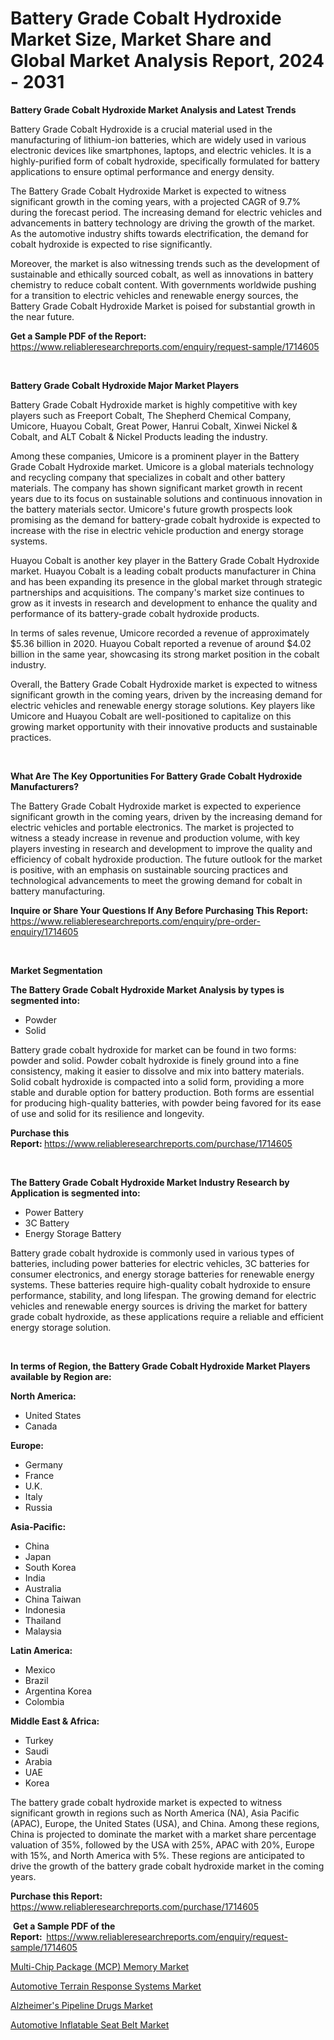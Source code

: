 <p><h1>Battery Grade Cobalt Hydroxide Market Size, Market Share and Global Market Analysis Report, 2024 - 2031</h1></p><p><strong>Battery Grade Cobalt Hydroxide Market Analysis and Latest Trends</strong></p>
<p><p>Battery Grade Cobalt Hydroxide is a crucial material used in the manufacturing of lithium-ion batteries, which are widely used in various electronic devices like smartphones, laptops, and electric vehicles. It is a highly-purified form of cobalt hydroxide, specifically formulated for battery applications to ensure optimal performance and energy density.</p><p>The Battery Grade Cobalt Hydroxide Market is expected to witness significant growth in the coming years, with a projected CAGR of 9.7% during the forecast period. The increasing demand for electric vehicles and advancements in battery technology are driving the growth of the market. As the automotive industry shifts towards electrification, the demand for cobalt hydroxide is expected to rise significantly.</p><p>Moreover, the market is also witnessing trends such as the development of sustainable and ethically sourced cobalt, as well as innovations in battery chemistry to reduce cobalt content. With governments worldwide pushing for a transition to electric vehicles and renewable energy sources, the Battery Grade Cobalt Hydroxide Market is poised for substantial growth in the near future.</p></p>
<p><strong>Get a Sample PDF of the Report:&nbsp;</strong> <a href="https://www.reliableresearchreports.com/enquiry/request-sample/1714605">https://www.reliableresearchreports.com/enquiry/request-sample/1714605</a></p>
<p>&nbsp;</p>
<p><strong>Battery Grade Cobalt Hydroxide Major Market Players</strong></p>
<p><p>Battery Grade Cobalt Hydroxide market is highly competitive with key players such as Freeport Cobalt, The Shepherd Chemical Company, Umicore, Huayou Cobalt, Great Power, Hanrui Cobalt, Xinwei Nickel & Cobalt, and ALT Cobalt & Nickel Products leading the industry.</p><p>Among these companies, Umicore is a prominent player in the Battery Grade Cobalt Hydroxide market. Umicore is a global materials technology and recycling company that specializes in cobalt and other battery materials. The company has shown significant market growth in recent years due to its focus on sustainable solutions and continuous innovation in the battery materials sector. Umicore's future growth prospects look promising as the demand for battery-grade cobalt hydroxide is expected to increase with the rise in electric vehicle production and energy storage systems.</p><p>Huayou Cobalt is another key player in the Battery Grade Cobalt Hydroxide market. Huayou Cobalt is a leading cobalt products manufacturer in China and has been expanding its presence in the global market through strategic partnerships and acquisitions. The company's market size continues to grow as it invests in research and development to enhance the quality and performance of its battery-grade cobalt hydroxide products.</p><p>In terms of sales revenue, Umicore recorded a revenue of approximately $5.36 billion in 2020. Huayou Cobalt reported a revenue of around $4.02 billion in the same year, showcasing its strong market position in the cobalt industry.</p><p>Overall, the Battery Grade Cobalt Hydroxide market is expected to witness significant growth in the coming years, driven by the increasing demand for electric vehicles and renewable energy storage solutions. Key players like Umicore and Huayou Cobalt are well-positioned to capitalize on this growing market opportunity with their innovative products and sustainable practices.</p></p>
<p>&nbsp;</p>
<p><strong>What Are The Key Opportunities For Battery Grade Cobalt Hydroxide Manufacturers?</strong></p>
<p><p>The Battery Grade Cobalt Hydroxide market is expected to experience significant growth in the coming years, driven by the increasing demand for electric vehicles and portable electronics. The market is projected to witness a steady increase in revenue and production volume, with key players investing in research and development to improve the quality and efficiency of cobalt hydroxide production. The future outlook for the market is positive, with an emphasis on sustainable sourcing practices and technological advancements to meet the growing demand for cobalt in battery manufacturing.</p></p>
<p><strong>Inquire or Share Your Questions If Any Before Purchasing This Report:</strong> <a href="https://www.reliableresearchreports.com/enquiry/pre-order-enquiry/1714605">https://www.reliableresearchreports.com/enquiry/pre-order-enquiry/1714605</a></p>
<p>&nbsp;</p>
<p><strong>Market Segmentation</strong></p>
<p><strong>The Battery Grade Cobalt Hydroxide Market Analysis by types is segmented into:</strong></p>
<p><ul><li>Powder</li><li>Solid</li></ul></p>
<p><p>Battery grade cobalt hydroxide for market can be found in two forms: powder and solid. Powder cobalt hydroxide is finely ground into a fine consistency, making it easier to dissolve and mix into battery materials. Solid cobalt hydroxide is compacted into a solid form, providing a more stable and durable option for battery production. Both forms are essential for producing high-quality batteries, with powder being favored for its ease of use and solid for its resilience and longevity.</p></p>
<p><strong>Purchase this Report:&nbsp;</strong><a href="https://www.reliableresearchreports.com/purchase/1714605">https://www.reliableresearchreports.com/purchase/1714605</a></p>
<p>&nbsp;</p>
<p><strong>The Battery Grade Cobalt Hydroxide Market Industry Research by Application is segmented into:</strong></p>
<p><ul><li>Power Battery</li><li>3C Battery</li><li>Energy Storage Battery</li></ul></p>
<p><p>Battery grade cobalt hydroxide is commonly used in various types of batteries, including power batteries for electric vehicles, 3C batteries for consumer electronics, and energy storage batteries for renewable energy systems. These batteries require high-quality cobalt hydroxide to ensure performance, stability, and long lifespan. The growing demand for electric vehicles and renewable energy sources is driving the market for battery grade cobalt hydroxide, as these applications require a reliable and efficient energy storage solution.</p></p>
<p>&nbsp;</p>
<p><strong>In terms of Region, the Battery Grade Cobalt Hydroxide Market Players available by Region are:</strong></p>
<p>
    <p> <strong> North America: </strong>
        <ul>
            <li>United States</li>
            <li>Canada</li>
        </ul>
        </p> 
    <p> <strong> Europe: </strong>
        <ul>
            <li>Germany</li>
            <li>France</li>
            <li>U.K.</li>
            <li>Italy</li>
            <li>Russia</li>
        </ul>
        </p> 
    <p> <strong> Asia-Pacific: </strong>
        <ul>
            <li>China</li>
            <li>Japan</li>
            <li>South Korea</li>
            <li>India</li>
            <li>Australia</li>
            <li>China Taiwan</li>
            <li>Indonesia</li>
            <li>Thailand</li>
            <li>Malaysia</li>
        </ul>
        </p> 
    <p> <strong> Latin America: </strong>
        <ul>
            <li>Mexico</li>
            <li>Brazil</li>
            <li>Argentina Korea</li>
            <li>Colombia</li>
        </ul>
        </p> 
    <p> <strong> Middle East & Africa: </strong>
        <ul>
            <li>Turkey</li>
            <li>Saudi</li>
            <li>Arabia</li>
            <li>UAE</li>
            <li>Korea</li>
        </ul>
    </p>
    </p>
<p><p>The battery grade cobalt hydroxide market is expected to witness significant growth in regions such as North America (NA), Asia Pacific (APAC), Europe, the United States (USA), and China. Among these regions, China is projected to dominate the market with a market share percentage valuation of 35%, followed by the USA with 25%, APAC with 20%, Europe with 15%, and North America with 5%. These regions are anticipated to drive the growth of the battery grade cobalt hydroxide market in the coming years.</p></p>
<p><strong>Purchase this Report: </strong><a href="https://www.reliableresearchreports.com/purchase/1714605">https://www.reliableresearchreports.com/purchase/1714605</a></p>
<p>&nbsp;<strong>Get a Sample PDF of the Report:&nbsp;&nbsp;</strong><a href="https://www.reliableresearchreports.com/enquiry/request-sample/1714605">https://www.reliableresearchreports.com/enquiry/request-sample/1714605</a></p>
<p><strong></strong></p>
<p><p><a href="https://github.com/jsmusil/Market-Research-Report-List-2/blob/main/multi-chip-package-mcp-memory-market.md">Multi-Chip Package (MCP) Memory Market</a></p><p><a href="https://github.com/bmorecock/Market-Research-Report-List-2/blob/main/automotive-terrain-response-systems-market.md">Automotive Terrain Response Systems Market</a></p><p><a href="https://github.com/yemakinde/Market-Research-Report-List-1/blob/main/alzheimers-pipeline-drugs-market.md">Alzheimer's Pipeline Drugs Market</a></p><p><a href="https://github.com/Krish2023na/Market-Research-Report-List-3/blob/main/automotive-inflatable-seat-belt-market.md">Automotive Inflatable Seat Belt Market</a></p></p>